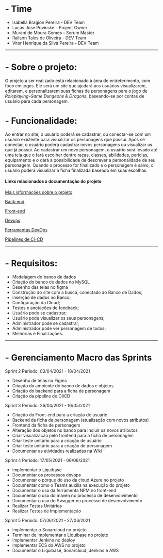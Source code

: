 # - Time
* Isabella Bragion Pereira - DEV Team
* Lucas Jose Povinske - Project Owner
* Murani de Moura Gomes - Scrum Master
* Railson Tales de Oliveira - DEV Team
* Vitor Henrique da Silva Pereira - DEV Team

--------------------------
# - Sobre o projeto:
O projeto a ser realizado está relacionado à área de entreterimento, com foco em jogos. Ele será um site que ajudará aos usuários visualizarem, editarem, e personalizarem suas fichas de personagens para o jogo de _Roleplaying-Game Dungeons & Dragons_, baseando-se por contas de usuário para cada personagem.

# - Funcionalidade:
Ao entrar no site, o usuário poderá se cadastrar, ou conectar-se com um usuário existente para visualizar os personagens que possui. Após se conectar, o usuário poderá cadastrar novos personagens ou visualizar os que já possui. Ao cadastrar um novo personagem, o usuário será levado até uma tela que o fará escolher dentre raças, classes, abilidades, perícias, equipamento e o dará a possibilidade de descrever a personalidade de seu personagem. Quando o processo for finalizado e o personagem é salvo, o usuário poderá visualizar a ficha finalizada baseado em suas escolhas.

#### Links relacionados a documentação do projeto

[Mais informações sobre o projeto](https://dev.azure.com/DevOpsFatec5Sem2021/Dungeons%20and%20Dragons%20Player%20Companion/_wiki/wikis/Dungeons-and-Dragons-Player-Companion.wiki/72/D-D-Website)

[Back-end](https://dev.azure.com/DevOpsFatec5Sem2021/Dungeons%20and%20Dragons%20Player%20Companion/_wiki/wikis/Dungeons-and-Dragons-Player-Companion.wiki/4/Back-end)

[Front-end](https://dev.azure.com/DevOpsFatec5Sem2021/Dungeons%20and%20Dragons%20Player%20Companion/_wiki/wikis/Dungeons-and-Dragons-Player-Companion.wiki/5/Front-End)

[Devops](https://dev.azure.com/DevOpsFatec5Sem2021/Dungeons%20and%20Dragons%20Player%20Companion/_wiki/wikis/Dungeons-and-Dragons-Player-Companion.wiki/13/Devops)

[Ferramentas DevOps](https://dev.azure.com/DevOpsFatec5Sem2021/Dungeons%20and%20Dragons%20Player%20Companion/_wiki/wikis/Dungeons-and-Dragons-Player-Companion.wiki/10/Ferramentas-DevOps)

[Pipelines de CI-CD](https://dev.azure.com/DevOpsFatec5Sem2021/Dungeons%20and%20Dragons%20Player%20Companion/_wiki/wikis/Dungeons-and-Dragons-Player-Companion.wiki/3/Pipelines-de-CI-CD)

---------------------------
# - Requisitos: 

- Modelagem do banco de dados
- Criação do banco de dados no MySQL
- Desenho das telas no figma
- Construção do site com a busca, conectado ao Banco de Dados;
- Inserção de dados no Banco;
- Configuração da Cloud;
- Testes e anotações de feedback;
- Usuário pode se cadastrar;
- Usuário pode visualizar os seus personagens;
- Administrador pode se cadastrar;
- Administrador pode ver personagem de todos;
- Melhorias e Finalizações.

---------------------------
# - Gerenciamento Macro das Sprints
Sprint 2
Período: 03/04/2021 - 18/04/2021

- Desenho de telas no Figma
- Criação do ambiente do banco de dados e objetos
- Criação do backend para a ficha de personagem
- Criação da pipeline de CI\CD

Sprint 3
Período: 26/04/2021 - 16/05/2021

- Criação do Front-end para a criação de usuário
- Backend da ficha de personagem (atualização com novos atributos)
- Frontend da ficha de personagem
- Alteração dos objetos no banco para incluir os novos atributos
- Criar visualização pelo frontend para a ficha de personagem
- Criar teste unitário para a criação de usuário
- Criar teste unitário para a criação de personagem
- Documentar as atividades realizadas na Wiki

Sprint 4
Período: 17/05/2021 - 06/06/2021

- Implementar o Liquibase
- Documentar os processos devops
- Documentar o porque do uso da cloud Azure no projeto
- Documentar como o Teams auxilia na execução do projeto
- Documentar o uso da ferramenta NPM no front-end
- Documentar o uso do maven no processo de desenvolvimento
- Documentar o uso do Swagger no processo de desenvolvimento
- Realizar Testes Unitários
- Realizar Testes de Implementação

Sprint 5
Período: 07/06/2021 - 27/06/2021

- Implementar o Sonarcloud no projeto
- Terminar de implementar o Liquibase no projeto
- Implementar Jenkins no deploy
- Implementar ECS do AWS no projeto
- Documentar o Liquibase, Sonarcloud, Jenkins e AWS